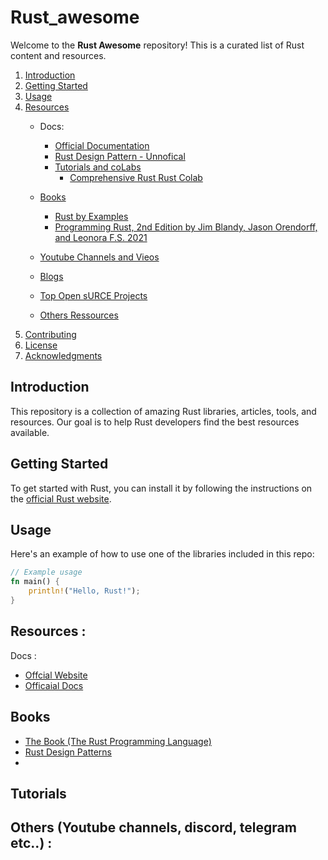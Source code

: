 # Rust_awesome
Welcome to the **Rust Awesome** repository! This is a curated list of Rust content and resources.

1. [Introduction](#introduction)
2. [Getting Started](#getting-started)
3. [Usage](#usage)
4. [Resources](#Resources)
   - Docs:
     - [Official Documentation](#official-documentation)
     - [Rust Design Pattern - Unnofical](https://rust-unofficial.github.io/patterns/intro.html)
     - [Tutorials and coLabs](##tuts-and-colab)
       - [Comprehensive Rust Rust Colab](https://google.github.io/comprehensive-rust/cargo.html)
    - [Books](rust-books)
      
      - [Rust by Examples](https://doc.rust-lang.org/rust-by-example/)
      - [Programming Rust, 2nd Edition by Jim Blandy, Jason Orendorff, and Leonora F.S. 2021](http://bzz.wallizard.com:8081/share/books/RUST/Programming%20Rust%202nd%20Edition.pdf) 
    - [Youtube Channels and Vieos](video-and-tuts)
    - [Blogs](rust-blogs)
    - [Top Open sURCE Projects](top-rust-projects)
    - [Others Ressources](oher-resources)
5. [Contributing](#contributing)
6. [License](#license)
7. [Acknowledgments](#acknowledgments)

## Introduction
This repository is a collection of amazing Rust libraries, articles, tools, and resources. Our goal is to help Rust developers find the best resources available.

## Getting Started
To get started with Rust, you can install it by following the instructions on the [official Rust website](https://www.rust-lang.org/).

## Usage
Here's an example of how to use one of the libraries included in this repo:

```rust
// Example usage
fn main() {
    println!("Hello, Rust!");
}
```

## Resources :
Docs :
   - [Offcial Website](https://www.rust-lang.org/fr)
   - [Officaial Docs](https://www.rust-lang.org/learn)
 
 ## Books
   - [The Book (The Rust Programming Language)](https://doc.rust-lang.org/book/)
   - [Rust Design Patterns](https://rust-unofficial.github.io/patterns/rust-design-patterns.pdf)
   - 
 ## Tutorials
 ## Others (Youtube channels, discord, telegram etc..) : 

